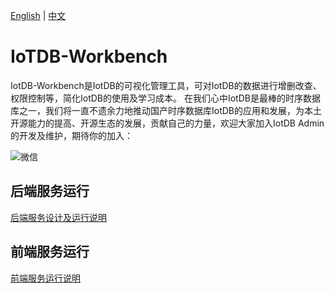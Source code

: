 <!--

    Licensed to the Apache Software Foundation (ASF) under one
    or more contributor license agreements.  See the NOTICE file
    distributed with this work for additional information
    regarding copyright ownership.  The ASF licenses this file
    to you under the Apache License, Version 2.0 (the
    "License"); you may not use this file except in compliance
    with the License.  You may obtain a copy of the License at

        http://www.apache.org/licenses/LICENSE-2.0

    Unless required by applicable law or agreed to in writing,
    software distributed under the License is distributed on an
    "AS IS" BASIS, WITHOUT WARRANTIES OR CONDITIONS OF ANY
    KIND, either express or implied.  See the License for the
    specific language governing permissions and limitations
    under the License.

-->
[English](./README.md) | [中文](./README_zh.md)

# IoTDB-Workbench

IotDB-Workbench是IotDB的可视化管理工具，可对IotDB的数据进行增删改查、权限控制等，简化IotDB的使用及学习成本。
在我们心中IotDB是最棒的时序数据库之一，我们将一直不遗余力地推动国产时序数据库IotDB的应用和发展，为本土开源能力的提高、开源生态的发展，贡献自己的力量，欢迎大家加入IotDB Admin的开发及维护，期待你的加入：

![微信](backend/doc/image/wechat.png)

## 后端服务运行

[后端服务设计及运行说明](backend/README.md)

## 前端服务运行

[前端服务运行说明](frontend/README.md)


